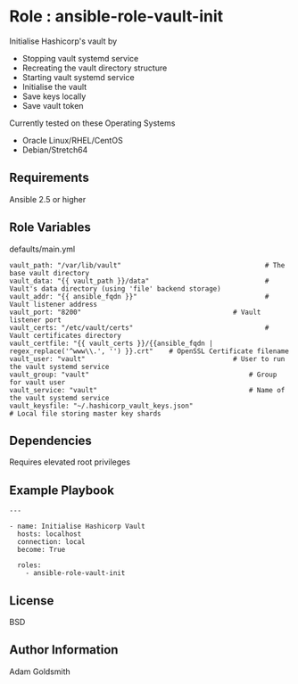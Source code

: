 Role : ansible-role-vault-init
==============================

Initialise Hashicorp's vault by
* Stopping vault systemd service
* Recreating the vault directory structure
* Starting vault systemd service
* Initialise the vault
* Save keys locally
* Save vault token

Currently tested on these Operating Systems
* Oracle Linux/RHEL/CentOS
* Debian/Stretch64

Requirements
------------

Ansible 2.5 or higher

Role Variables
--------------

defaults/main.yml
```
vault_path: "/var/lib/vault"									# The base vault directory
vault_data: "{{ vault_path }}/data"								# Vault's data directory (using 'file' backend storage)
vault_addr: "{{ ansible_fqdn }}"								# Vault listener address
vault_port: "8200"										# Vault listener port
vault_certs: "/etc/vault/certs"									# Vault certificates directory
vault_certfile: "{{ vault_certs }}/{{ansible_fqdn | regex_replace('^www\\.', '') }}.crt"	# OpenSSL Certificate filename
vault_user: "vault"										# User to run the vault systemd service
vault_group: "vault"										# Group for vault user
vault_service: "vault"										# Name of the vault systemd service
vault_keysfile: "~/.hashicorp_vault_keys.json"							# Local file storing master key shards
```

Dependencies
------------

Requires elevated root privileges

Example Playbook
----------------

```
---

- name: Initialise Hashicorp Vault
  hosts: localhost
  connection: local
  become: True

  roles:
    - ansible-role-vault-init
```

License
-------

BSD

Author Information
------------------

Adam Goldsmith

